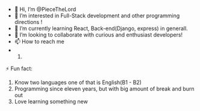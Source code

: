 - 👋 Hi, I’m @PieceTheLord
- 👀 I’m interested in Full-Stack development and other programming directions !
- 🌱 I’m currently learning React, Back-end(Django, express) in generall.
- 💞️ I’m looking to collaborate with curious and enthusiast developers!
- 📫 How to reach me
- 1. 
⚡ Fun fact:
1. Know two languages one of that is English(B1 - B2)
2. Programming since eleven years, but with big amount of break and burn out
3. Love learning something new


<!---
PieceTheLord/PieceTheLord is a ✨ special ✨ repository because its `README.md` (this file) appears on your GitHub profile.
You can click the Preview link to take a look at your changes.
--->
